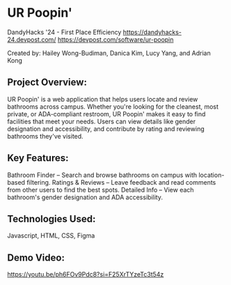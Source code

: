 # UR Poopin'
DandyHacks '24 - First Place Efficiency
https://dandyhacks-24.devpost.com/
https://devpost.com/software/ur-poopin

Created by: Hailey Wong-Budiman, Danica Kim, Lucy Yang, and Adrian Kong

## Project Overview:
UR Poopin' is a web application that helps users locate and review bathrooms across campus. Whether you're looking for the cleanest, most private, or ADA-compliant restroom, UR Poopin' makes it easy to find facilities that meet your needs. Users can view details like gender designation and accessibility, and contribute by rating and reviewing bathrooms they've visited.

## Key Features:
Bathroom Finder – Search and browse bathrooms on campus with location-based filtering.
Ratings & Reviews – Leave feedback and read comments from other users to find the best spots.
Detailed Info – View each bathroom's gender designation and ADA accessibility.

## Technologies Used:
Javascript, HTML, CSS, Figma

## Demo Video: 
https://youtu.be/ph6FOv9Pdc8?si=F25XrTYzeTc3t54z

